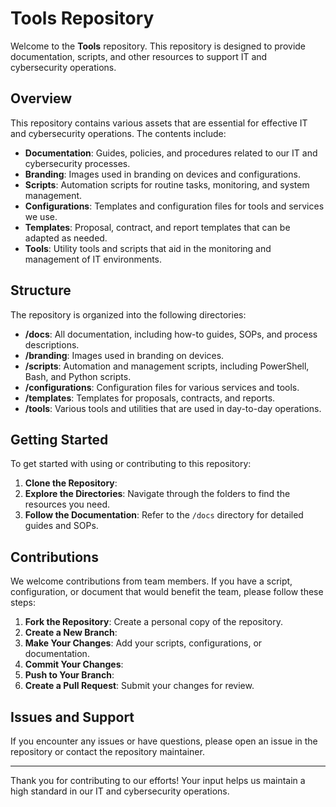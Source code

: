 # Tools Repository

Welcome to the **Tools** repository. This repository is designed to provide documentation, scripts, and other resources to support IT and cybersecurity operations.

## Overview

This repository contains various assets that are essential for effective IT and cybersecurity operations. The contents include:

- **Documentation**: Guides, policies, and procedures related to our IT and cybersecurity processes.
- **Branding**: Images used in branding on devices and configurations.
- **Scripts**: Automation scripts for routine tasks, monitoring, and system management.
- **Configurations**: Templates and configuration files for tools and services we use.
- **Templates**: Proposal, contract, and report templates that can be adapted as needed.
- **Tools**: Utility tools and scripts that aid in the monitoring and management of IT environments.

## Structure

The repository is organized into the following directories:

- **/docs**: All documentation, including how-to guides, SOPs, and process descriptions.
- **/branding**: Images used in branding on devices.
- **/scripts**: Automation and management scripts, including PowerShell, Bash, and Python scripts.
- **/configurations**: Configuration files for various services and tools.
- **/templates**: Templates for proposals, contracts, and reports.
- **/tools**: Various tools and utilities that are used in day-to-day operations.

## Getting Started

To get started with using or contributing to this repository:

1. **Clone the Repository**:
2. **Explore the Directories**: Navigate through the folders to find the resources you need.
3. **Follow the Documentation**: Refer to the `/docs` directory for detailed guides and SOPs.

## Contributions

We welcome contributions from team members. If you have a script, configuration, or document that would benefit the team, please follow these steps:

1. **Fork the Repository**: Create a personal copy of the repository.
2. **Create a New Branch**: 
3. **Make Your Changes**: Add your scripts, configurations, or documentation.
4. **Commit Your Changes**:
5. **Push to Your Branch**:
6. **Create a Pull Request**: Submit your changes for review.

## Issues and Support

If you encounter any issues or have questions, please open an issue in the repository or contact the repository maintainer.

---

Thank you for contributing to our efforts! Your input helps us maintain a high standard in our IT and cybersecurity operations.
